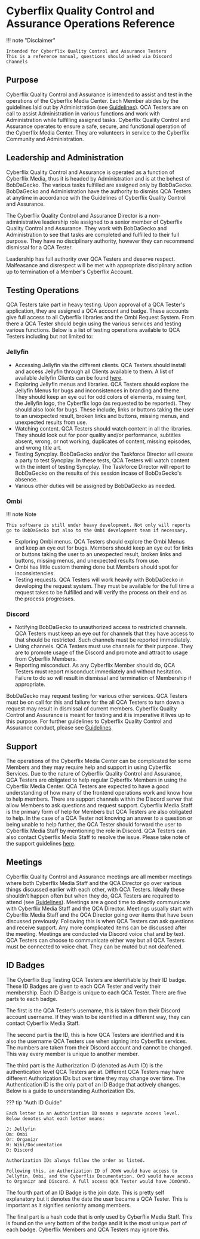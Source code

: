 # Cyberflix Quality Control and Assurance Operations Reference
!!! note "Disclaimer"

    Intended for Cyberflix Quality Control and Assurance Testers
    This is a reference manual, questions should asked via Discord Channels

## Purpose
Cyberflix Quality Control and Assurance is intended to assist and test in the operations of the Cyberflix Media Center. Each Member abides by the guidelines laid out by Administration (see [Guidelines](https://docs.cyberflix.io/cbttf/guidelines)). QCA Testers are on call to assist Administration in various functions and work with Administration while fulfilling assigned tasks. Cyberflix Quality Control and Assurance operates to ensure a safe, secure, and functional operation of the Cyberflix Media Center. They are volunteers in service to the Cyberflix Community and Administration.

## Leadership and Administration
Cyberflix Quality Control and Assurance is operated as a function of Cyberflix Media, thus it is headed by Administration and is at the behest of BobDaGecko. The various tasks fulfilled are assigned only by BobDaGecko. BobDaGecko and Administration have the authority to dismiss QCA Testers at anytime in accordance with the Guidelines of Cyberflix Quality Control and Assurance.

The Cyberflix Quality Control and Assurance Director is a non-administrative leadership role assigned to a senior member of Cyberflix Quality Control and Assurance. They work with BobDaGecko and Administration to see that tasks are completed and fulfilled to their full purpose. They have no disciplinary authority, however they can recommend dismissal for a QCA Tester.

Leadership has full authority over QCA Testers and deserve respect. Malfeasance and disrespect will be met with appropriate disciplinary action up to termination of a Member's Cyberflix Account.

## Testing Operations
QCA Testers take part in heavy testing. Upon approval of a QCA Tester's application, they are assigned a QCA account and badge. These accounts give full access to all Cyberflix libraries and the Ombi Request System. From there a QCA Tester should begin using the various services and testing various functions. Below is a list of testing operations available to QCA Testers including but not limited to:

### Jellyfin
 - Accessing Jellyfin via the different clients. QCA Testers should install and access Jellyfin through all Clients available to them. A list of available Jellyfin Clients can be found [here](https://jellyfin.org/clients/).
 - Exploring Jellyfin menus and libraries. QCA Testers should explore the Jellyfin Menus for bugs and inconsistences in branding and theme. They should keep an eye out for odd colors of elements, missing text, the Jellyfin logo, the Cyberflix logo (as requested to be reported). They should also look for bugs. These include, links or buttons taking the user to an unexpected result, broken links and buttons, missing menus, and unexpected results from use.
 - Watching content. QCA Testers should watch content in all the libraries. They should look out for poor quality and/or performance, subtitles absent, wrong, or not working, duplicates of content, missing episodes, and wrong title art.
 - Testing Syncplay. BobDaGecko and/or the Taskforce Director will create a party to test Syncplay. In these tests, QCA Testers will watch content with the intent of testing Syncplay. The Taskforce Director will report to BobDaGecko on the results of this session incase of BobDaGecko's absence.
 - Various other duties will be assigned by BobDaGecko as needed.

### Ombi

!!! note Note

    This software is still under heavy development. Not only will reports go to BobDaGecko but also to the Ombi development team if necessary. 

 - Exploring Ombi menus. QCA Testers should explore the Ombi Menus and keep an eye out for bugs. Members should keep an eye out for links or buttons taking the user to an unexpected result, broken links and buttons, missing menus, and unexpected results from use.
 - Ombi has little custom theming done but Members should spot for inconsistencies.
 - Testing requests. QCA Testers will work heavily with BobDaGecko in developing the request system. They must be available for the full time a request takes to be fulfilled and will verify the process on their end as the process progresses.

### Discord

 - Notifying BobDaGecko to unauthorized access to restricted channels. QCA Testers must keep an eye out for channels that they have access to that should be restricted. Such channels must be reported immediately.
 - Using channels. QCA Testers must use channels for their purpose. They are to promote usage of the Discord and promote and attract to usage from Cyberflix Members.
 - Reporting misconduct. As any Cyberflix Member should do, QCA Testers must report misconduct immediately and without hesitation. Failure to do so will result in dismissal and termination of Membership if appropriate.

BobDaGecko may request testing for various other services. QCA Testers must be on call for this and failure for the all QCA Testers to turn down a request may result in dismissal of current members. Cyberflix Quality Control and Assurance is meant for testing and it is imperative it lives up to this purpose. For further guidelines to Cyberflix Quality Control and Assurance conduct, please see [Guidelines](https://docs.cyberflix.io/cbttf/guidelines).

## Support
The operations of the Cyberflix Media Center can be complicated for some Members and they may require help and support in using Cyberflix Services. Due to the nature of Cyberflix Quality Control and Assurance, QCA Testers are obligated to help regular Cyberflix Members in using the Cyberflix Media Center. QCA Testers are expected to have a good understanding of how many of the frontend operations work and know how to help members. There are support channels within the Discord server that allow Members to ask questions and request support. Cyberflix Media Staff is the primary form of help for Members but QCA Testers are also obligated to help. In the case of a QCA Tester not knowing an answer to a question or being unable to help further, the QCA Tester should forward the user to Cyberflix Media Staff by mentioning the role in Discord. QCA Testers can also contact Cyberflix Media Staff to resolve the issue. Please take note of the support guidelines [here](https://docs.cyberflix.io/cbttf/guidelines/).

## Meetings
Cyberflix Quality Control and Assurance meetings are all member meetings where both Cyberflix Media Staff and the QCA Director go over various things discussed earlier with each other, with QCA Testers. Ideally these shouldn’t happen often but when they do, QCA Testers are required to attend (see [Guidelines](https://docs.cyberflix.io/cbttf/guidelines/#meetings)). Meetings are a good time to directly communicate with Cyberflix Media Staff and the QCA Director. Meetings usually start with Cyberflix Media Staff and the QCA Director going over items that have been discussed previously. Following this is when QCA Testers can ask questions and receive support. Any more complicated items can be discussed after the meeting. Meetings are conducted via Discord voice chat and by text. QCA Testers can choose to communicate either way but all QCA Testers must be connected to voice chat. They can be muted but not deafened.

## ID Badges
The Cyberflix Bug Testing QCA Testers are identifiable by their ID badge. These ID Badges are given to each QCA Tester and verify their membership. Each ID Badge is unique to each QCA Tester. There are five parts to each badge. 

The first is the QCA Tester's username, this is taken from their Discord account username. If they wish to be identified in a different way, they can contact Cyberflix Media Staff.

The second part is the ID, this is how QCA Testers are identified and it is also the username QCA Testers use when signing into Cyberflix services. The numbers are taken from their Discord account and cannot be changed. This way every member is unique to another member.

The third part is the Authorization ID (denoted as Auth ID) is the authentication level QCA Testers are at. Different QCA Testers may have different Authorization IDs but over time they may change over time. The Authentication ID is the only part of an ID Badge that actively changes. Below is a guide to understanding Authorization IDs.

??? tip "Auth ID Guide"

    Each letter in an Authorization ID means a separate access level. Below denotes what each letter means: 

    J: Jellyfin  
    Om: Ombi  
    Or: Organizr  
    W: Wiki/Documentation  
    D: Discord  

    Authorization IDs always follow the order as listed.

    Following this, an Authorization ID of JOmW would have access to Jellyfin, Ombi, and the Cyberflix Documentation. OrD would have access to Organizr and Discord. A full access QCA Tester would have JOmOrWD.

The fourth part of an ID Badge is the join date. This is pretty self explanatory but it denotes the date the user became a QCA Tester. This is important as it signifies seniority among members.

The final part is a hash code that is only used by Cyberflix Media Staff. This is found on the very bottom of the badge and it is the most unique part of each badge. Cyberflix Members and QCA Testers may ignore this.